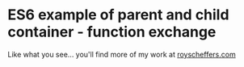 # ES6 example of parent and child container - function exchange

Like what you see... you'll find more of my work at [royscheffers.com](http://royscheffers.com)
